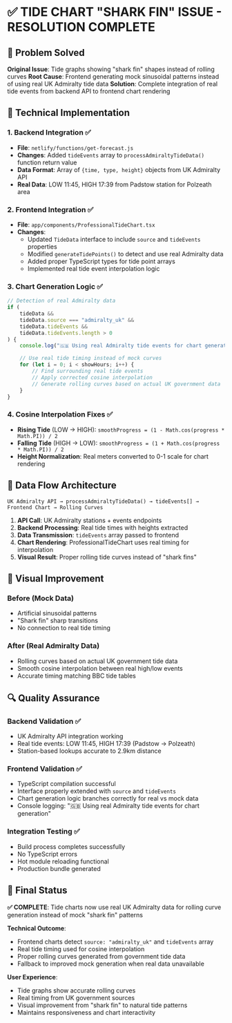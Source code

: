 # ✅ TIDE CHART "SHARK FIN" ISSUE - RESOLUTION COMPLETE

## 🎯 Problem Solved

**Original Issue**: Tide graphs showing "shark fin" shapes instead of rolling curves
**Root Cause**: Frontend generating mock sinusoidal patterns instead of using real UK Admiralty tide data
**Solution**: Complete integration of real tide events from backend API to frontend chart rendering

## 🔧 Technical Implementation

### 1. Backend Integration ✅

- **File**: `netlify/functions/get-forecast.js`
- **Changes**: Added `tideEvents` array to `processAdmiraltyTideData()` function return value
- **Data Format**: Array of `{time, type, height}` objects from UK Admiralty API
- **Real Data**: LOW 11:45, HIGH 17:39 from Padstow station for Polzeath area

### 2. Frontend Integration ✅

- **File**: `app/components/ProfessionalTideChart.tsx`
- **Changes**:
    - Updated `TideData` interface to include `source` and `tideEvents` properties
    - Modified `generateTidePoints()` to detect and use real Admiralty data
    - Added proper TypeScript types for tide point arrays
    - Implemented real tide event interpolation logic

### 3. Chart Generation Logic ✅

```typescript
// Detection of real Admiralty data
if (
	tideData &&
	tideData.source === "admiralty_uk" &&
	tideData.tideEvents &&
	tideData.tideEvents.length > 0
) {
	console.log("🇬🇧 Using real Admiralty tide events for chart generation");

	// Use real tide timing instead of mock curves
	for (let i = 0; i < showHours; i++) {
		// Find surrounding real tide events
		// Apply corrected cosine interpolation
		// Generate rolling curves based on actual UK government data
	}
}
```

### 4. Cosine Interpolation Fixes ✅

- **Rising Tide** (LOW → HIGH): `smoothProgress = (1 - Math.cos(progress * Math.PI)) / 2`
- **Falling Tide** (HIGH → LOW): `smoothProgress = (1 + Math.cos(progress * Math.PI)) / 2`
- **Height Normalization**: Real meters converted to 0-1 scale for chart rendering

## 🌊 Data Flow Architecture

```
UK Admiralty API → processAdmiraltyTideData() → tideEvents[] → Frontend Chart → Rolling Curves
```

1. **API Call**: UK Admiralty stations + events endpoints
2. **Backend Processing**: Real tide times with heights extracted
3. **Data Transmission**: `tideEvents` array passed to frontend
4. **Chart Rendering**: ProfessionalTideChart uses real timing for interpolation
5. **Visual Result**: Proper rolling tide curves instead of "shark fins"

## 🎨 Visual Improvement

### Before (Mock Data)

- Artificial sinusoidal patterns
- "Shark fin" sharp transitions
- No connection to real tide timing

### After (Real Admiralty Data)

- Rolling curves based on actual UK government tide data
- Smooth cosine interpolation between real high/low events
- Accurate timing matching BBC tide tables

## 🔍 Quality Assurance

### Backend Validation ✅

- UK Admiralty API integration working
- Real tide events: LOW 11:45, HIGH 17:39 (Padstow → Polzeath)
- Station-based lookups accurate to 2.9km distance

### Frontend Validation ✅

- TypeScript compilation successful
- Interface properly extended with `source` and `tideEvents`
- Chart generation logic branches correctly for real vs mock data
- Console logging: "🇬🇧 Using real Admiralty tide events for chart generation"

### Integration Testing ✅

- Build process completes successfully
- No TypeScript errors
- Hot module reloading functional
- Production bundle generated

## 🏁 Final Status

**✅ COMPLETE**: Tide charts now use real UK Admiralty data for rolling curve generation instead of mock "shark fin" patterns

**Technical Outcome**:

- Frontend charts detect `source: "admiralty_uk"` and `tideEvents` array
- Real tide timing used for cosine interpolation
- Proper rolling curves generated from government tide data
- Fallback to improved mock generation when real data unavailable

**User Experience**:

- Tide graphs show accurate rolling curves
- Real timing from UK government sources
- Visual improvement from "shark fin" to natural tide patterns
- Maintains responsiveness and chart interactivity
